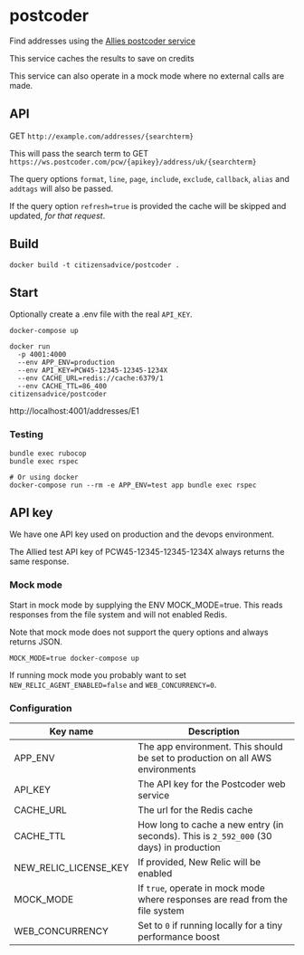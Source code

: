 # postcoder

Find addresses using the [Allies postcoder service](https://postcoder.com/docs/address-lookup/address)

This service caches the results to save on credits

This service can also operate in a mock mode where no external calls are made.

## API

GET `http://example.com/addresses/{searchterm}`

This will pass the search term to GET `https://ws.postcoder.com/pcw/{apikey}/address/uk/{searchterm}`

The query options `format`, `line`, `page`, `include`, `exclude`, `callback`, `alias` and `addtags` will also be passed.

If the query option `refresh=true` is provided the cache will be skipped and updated, _for that request_.

## Build

```
docker build -t citizensadvice/postcoder .
```

## Start

Optionally create a .env file with the real `API_KEY`.

```
docker-compose up
```

```
docker run
  -p 4001:4000
  --env APP_ENV=production
  --env API_KEY=PCW45-12345-12345-1234X
  --env CACHE_URL=redis://cache:6379/1
  --env CACHE_TTL=86_400
citizensadvice/postcoder
```

http://localhost:4001/addresses/E1

### Testing

```
bundle exec rubocop
bundle exec rspec

# Or using docker
docker-compose run --rm -e APP_ENV=test app bundle exec rspec
```

## API key

We have one API key used on production and the devops environment.

The Allied test API key of PCW45-12345-12345-1234X always returns the same response.

### Mock mode

Start in mock mode by supplying the ENV MOCK_MODE=true. This reads responses from the file system and
will not enabled Redis.

Note that mock mode does not support the query options and always returns JSON.

```
MOCK_MODE=true docker-compose up
```

If running mock mode you probably want to set `NEW_RELIC_AGENT_ENABLED=false` and `WEB_CONCURRENCY=0`.

### Configuration

| Key name              | Description                                                                             |
| --------------------- | --------------------------------------------------------------------------------------- |
| APP_ENV               | The app environment. This should be set to production on all AWS environments           |
| API_KEY               | The API key for the Postcoder web service                                               |
| CACHE_URL             | The url for the Redis cache                                                             |
| CACHE_TTL             | How long to cache a new entry (in seconds). This is `2_592_000` (30 days) in production |
| NEW_RELIC_LICENSE_KEY | If provided, New Relic will be enabled                                                  |
| MOCK_MODE             | If `true`, operate in mock mode where responses are read from the file system           |
| WEB_CONCURRENCY       | Set to `0` if running locally for a tiny performance boost                              |
